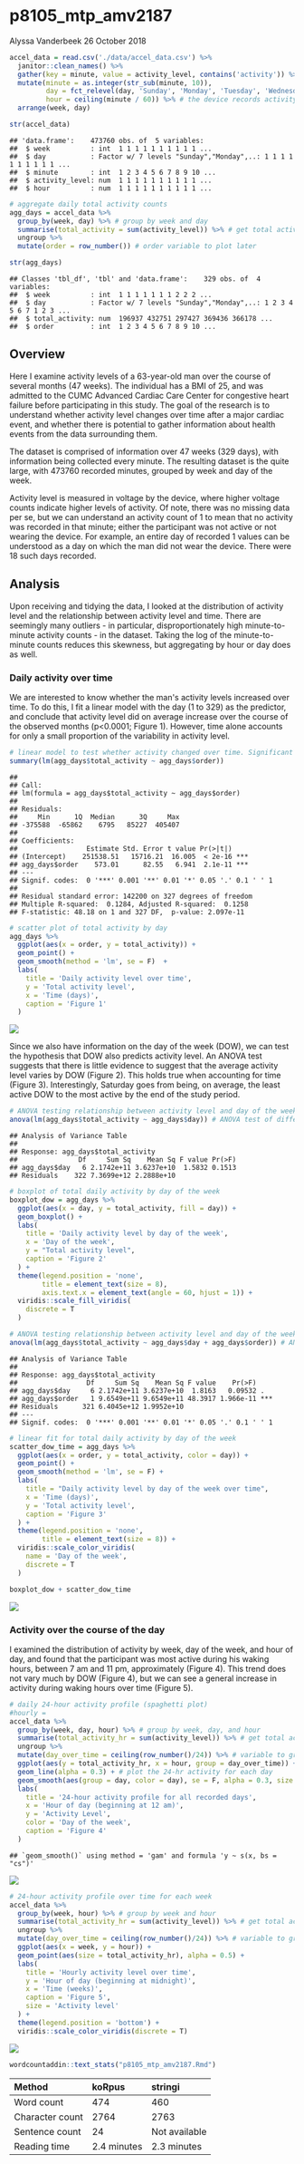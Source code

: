 p8105\_mtp\_amv2187
================
Alyssa Vanderbeek
26 October 2018

``` r
accel_data = read.csv('./data/accel_data.csv') %>%
  janitor::clean_names() %>%
  gather(key = minute, value = activity_level, contains('activity')) %>%
  mutate(minute = as.integer(str_sub(minute, 10)),
         day = fct_relevel(day, 'Sunday', 'Monday', 'Tuesday', 'Wednesday', 'Thursday', 'Friday', 'Saturday'),
         hour = ceiling(minute / 60)) %>% # the device records activity units for every minute of the day, so we can break this up into hours of the day, starting at midnight
  arrange(week, day)

str(accel_data)
```

    ## 'data.frame':    473760 obs. of  5 variables:
    ##  $ week          : int  1 1 1 1 1 1 1 1 1 1 ...
    ##  $ day           : Factor w/ 7 levels "Sunday","Monday",..: 1 1 1 1 1 1 1 1 1 1 ...
    ##  $ minute        : int  1 2 3 4 5 6 7 8 9 10 ...
    ##  $ activity_level: num  1 1 1 1 1 1 1 1 1 1 ...
    ##  $ hour          : num  1 1 1 1 1 1 1 1 1 1 ...

``` r
# aggregate daily total activity counts
agg_days = accel_data %>%
  group_by(week, day) %>% # group by week and day
  summarise(total_activity = sum(activity_level)) %>% # get total activity for each day
  ungroup %>%
  mutate(order = row_number()) # order variable to plot later

str(agg_days)
```

    ## Classes 'tbl_df', 'tbl' and 'data.frame':    329 obs. of  4 variables:
    ##  $ week          : int  1 1 1 1 1 1 1 2 2 2 ...
    ##  $ day           : Factor w/ 7 levels "Sunday","Monday",..: 1 2 3 4 5 6 7 1 2 3 ...
    ##  $ total_activity: num  196937 432751 297427 369436 366178 ...
    ##  $ order         : int  1 2 3 4 5 6 7 8 9 10 ...

Overview
--------

Here I examine activity levels of a 63-year-old man over the course of several months (47 weeks). The individual has a BMI of 25, and was admitted to the CUMC Advanced Cardiac Care Center for congestive heart failure before participating in this study. The goal of the research is to understand whether activity level changes over time after a major cardiac event, and whether there is potential to gather information about health events from the data surrounding them.

The dataset is comprised of information over 47 weeks (329 days), with information being collected every minute. The resulting dataset is the quite large, with 473760 recorded minutes, grouped by week and day of the week.

Activity level is measured in voltage by the device, where higher voltage counts indicate higher levels of activity. Of note, there was no missing data per se, but we can understand an activity count of 1 to mean that no activity was recorded in that minute; either the participant was not active or not wearing the device. For example, an entire day of recorded 1 values can be understood as a day on which the man did not wear the device. There were 18 such days recorded.

Analysis
--------

Upon receiving and tidying the data, I looked at the distribution of activity level and the relationship between activity level and time. There are seemingly many outliers - in particular, disproportionately high minute-to-minute activity counts - in the dataset. Taking the log of the minute-to-minute counts reduces this skewness, but aggregating by hour or day does as well.

### Daily activity over time

We are interested to know whether the man's activity levels increased over time. To do this, I fit a linear model with the day (1 to 329) as the predictor, and conclude that activity level did on average increase over the course of the observed months (p&lt;0.0001; Figure 1). However, time alone accounts for only a small proportion of the variability in activity level.

``` r
# linear model to test whether activity changed over time. Significant positive slope says activity increased; significant negative intercept says acitvity decreased. Lack of significance fails to reject the null hypothesis that day over the course of the months of wear does not predict activity level.
summary(lm(agg_days$total_activity ~ agg_days$order))
```

    ## 
    ## Call:
    ## lm(formula = agg_days$total_activity ~ agg_days$order)
    ## 
    ## Residuals:
    ##     Min      1Q  Median      3Q     Max 
    ## -375588  -65862    6795   85227  405407 
    ## 
    ## Coefficients:
    ##                 Estimate Std. Error t value Pr(>|t|)    
    ## (Intercept)    251538.51   15716.21  16.005  < 2e-16 ***
    ## agg_days$order    573.01      82.55   6.941  2.1e-11 ***
    ## ---
    ## Signif. codes:  0 '***' 0.001 '**' 0.01 '*' 0.05 '.' 0.1 ' ' 1
    ## 
    ## Residual standard error: 142200 on 327 degrees of freedom
    ## Multiple R-squared:  0.1284, Adjusted R-squared:  0.1258 
    ## F-statistic: 48.18 on 1 and 327 DF,  p-value: 2.097e-11

``` r
# scatter plot of total activity by day
agg_days %>%
  ggplot(aes(x = order, y = total_activity)) +
  geom_point() + 
  geom_smooth(method = 'lm', se = F)  +
  labs(
    title = 'Daily activity level over time',
    y = 'Total activity level',
    x = 'Time (days)',
    caption = 'Figure 1'
  )
```

![](p8105_mtp_amv2187_files/figure-markdown_github/unnamed-chunk-2-1.png)

Since we also have information on the day of the week (DOW), we can test the hypothesis that DOW also predicts activity level. An ANOVA test suggests that there is little evidence to suggest that the average activity level varies by DOW (Figure 2). This holds true when accounting for time (Figure 3). Interestingly, Saturday goes from being, on average, the least active DOW to the most active by the end of the study period.

``` r
# ANOVA testing relationship between activity level and day of the week
anova(lm(agg_days$total_activity ~ agg_days$day)) # ANOVA test of difference between means
```

    ## Analysis of Variance Table
    ## 
    ## Response: agg_days$total_activity
    ##               Df     Sum Sq    Mean Sq F value Pr(>F)
    ## agg_days$day   6 2.1742e+11 3.6237e+10  1.5832 0.1513
    ## Residuals    322 7.3699e+12 2.2888e+10

``` r
# boxplot of total daily activity by day of the week
boxplot_dow = agg_days %>%
  ggplot(aes(x = day, y = total_activity, fill = day)) +
  geom_boxplot() +
  labs(
    title = 'Daily activity level by day of the week',
    x = 'Day of the week',
    y = "Total activity level",
    caption = 'Figure 2'
  ) + 
  theme(legend.position = 'none',
        title = element_text(size = 8),
        axis.text.x = element_text(angle = 60, hjust = 1)) +
  viridis::scale_fill_viridis(
    discrete = T
  )

# ANOVA testing relationship between activity level and day of the week over time
anova(lm(agg_days$total_activity ~ agg_days$day + agg_days$order)) # ANOVA test of difference between means
```

    ## Analysis of Variance Table
    ## 
    ## Response: agg_days$total_activity
    ##                 Df     Sum Sq    Mean Sq F value    Pr(>F)    
    ## agg_days$day     6 2.1742e+11 3.6237e+10  1.8163   0.09532 .  
    ## agg_days$order   1 9.6549e+11 9.6549e+11 48.3917 1.966e-11 ***
    ## Residuals      321 6.4045e+12 1.9952e+10                      
    ## ---
    ## Signif. codes:  0 '***' 0.001 '**' 0.01 '*' 0.05 '.' 0.1 ' ' 1

``` r
# linear fit for total daily activity by day of the week
scatter_dow_time = agg_days %>%
  ggplot(aes(x = order, y = total_activity, color = day)) +
  geom_point() +
  geom_smooth(method = 'lm', se = F) +
  labs(
    title = "Daily activity level by day of the week over time",
    x = 'Time (days)',
    y = 'Total activity level',
    caption = 'Figure 3'
  ) +
  theme(legend.position = 'none',
        title = element_text(size = 8)) + 
  viridis::scale_color_viridis(
    name = 'Day of the week',
    discrete = T
  )

boxplot_dow + scatter_dow_time
```

![](p8105_mtp_amv2187_files/figure-markdown_github/unnamed-chunk-3-1.png)

### Activity over the course of the day

I examined the distribution of activity by week, day of the week, and hour of day, and found that the participant was most active during his waking hours, between 7 am and 11 pm, approximately (Figure 4). This trend does not vary much by DOW (Figure 4), but we can see a general increase in activity during waking hours over time (Figure 5).

``` r
# daily 24-hour activity profile (spaghetti plot)
#hourly = 
accel_data %>%
  group_by(week, day, hour) %>% # group by week, day, and hour
  summarise(total_activity_hr = sum(activity_level)) %>% # get total activity for each hour of every day
  ungroup %>%
  mutate(day_over_time = ceiling(row_number()/24)) %>% # variable to group by day 1:329
  ggplot(aes(y = total_activity_hr, x = hour, group = day_over_time)) +
  geom_line(alpha = 0.3) + # plot the 24-hr activity for each day
  geom_smooth(aes(group = day, color = day), se = F, alpha = 0.3, size = 0.5) + # add smoothed lines for day of the week
  labs(
    title = '24-hour activity profile for all recorded days',
    x = 'Hour of day (beginning at 12 am)',
    y = 'Activity Level',
    color = 'Day of the week',
    caption = 'Figure 4'
  ) 
```

    ## `geom_smooth()` using method = 'gam' and formula 'y ~ s(x, bs = "cs")'

![](p8105_mtp_amv2187_files/figure-markdown_github/unnamed-chunk-4-1.png)

``` r
# 24-hour activity profile over time for each week
accel_data %>%
  group_by(week, hour) %>% # group by week and hour
  summarise(total_activity_hr = sum(activity_level)) %>% # get total activity for each hour of every day
  ungroup %>%
  mutate(day_over_time = ceiling(row_number()/24)) %>% # variable to group by day 1:329
  ggplot(aes(x = week, y = hour)) +
  geom_point(aes(size = total_activity_hr), alpha = 0.5) +
  labs(
    title = 'Hourly activity level over time',
    y = 'Hour of day (beginning at midnight)',
    x = 'Time (weeks)',
    caption = 'Figure 5',
    size = 'Activity level'
  ) + 
  theme(legend.position = 'bottom') +
  viridis::scale_color_viridis(discrete = T)
```

![](p8105_mtp_amv2187_files/figure-markdown_github/unnamed-chunk-4-2.png)

``` r
wordcountaddin::text_stats("p8105_mtp_amv2187.Rmd")
```

| Method          | koRpus      | stringi       |
|:----------------|:------------|:--------------|
| Word count      | 474         | 460           |
| Character count | 2764        | 2763          |
| Sentence count  | 24          | Not available |
| Reading time    | 2.4 minutes | 2.3 minutes   |
